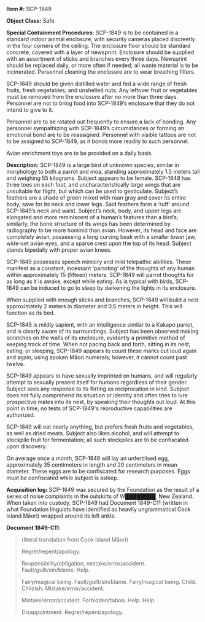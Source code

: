 **Item #:** SCP-1849

**Object Class:** Safe

**Special Containment Procedures:** SCP-1849 is to be contained in a standard indoor animal enclosure, with security cameras placed discreetly in the four corners of the ceiling. The enclosure floor should be standard concrete, covered with a layer of newsprint. Enclosure should be supplied with an assortment of sticks and branches every three days. Newsprint should be replaced daily, or more often if needed; all waste material is to be incinerated. Personnel cleaning the enclosure are to wear breathing filters.

SCP-1849 should be given distilled water and fed a wide range of fresh fruits, fresh vegetables, and unshelled nuts. Any leftover fruit or vegetables must be removed from the enclosure after no more than three days. Personnel are not to bring food into SCP-1849’s enclosure that they do not intend to give to it.

Personnel are to be rotated out frequently to ensure a lack of bonding. Any personnel sympathizing with SCP-1849’s circumstances or forming an emotional bond are to be reassigned. Personnel with visible tattoos are not to be assigned to SCP-1849, as it bonds more readily to such personnel.

Avian enrichment toys are to be provided on a daily basis.

**Description:** SCP-1849 is a large bird of unknown species, similar in morphology to both a parrot and moa, standing approximately 1.5 meters tall and weighing 55 kilograms. Subject appears to be female. SCP-1849 has three toes on each foot, and uncharacteristically large wings that are unsuitable for flight, but which can be used to gesticulate. Subject’s feathers are a shade of green mixed with roan gray and cover its entire body, save for its neck and lower legs. Said feathers form a ‘ruff’ around SCP-1849’s neck and waist. Subject’s neck, body, and upper legs are elongated and more reminiscent of a human’s features than a bird’s; similarly, the bone structure of its wings has been determined by radiography to be more hominid than avian. However, its head and face are completely avian, possessing a long curving beak with a smaller lower jaw, wide-set avian eyes, and a sparse crest upon the top of its head. Subject stands bipedally with proper avian knees.

SCP-1849 possesses speech mimicry and mild telepathic abilities. These manifest as a constant, incessant ‘parroting’ of the thoughts of any human within approximately 15 (fifteen) meters. SCP-1849 will parrot thoughts for as long as it is awake, except while eating. As is typical with birds, SCP-1849 can be induced to go to sleep by darkening the lights in its enclosure.

When supplied with enough sticks and branches, SCP-1849 will build a nest approximately 2 meters in diameter and 0.5 meters in height. This will function as its bed.

SCP-1849 is mildly sapient, with an intelligence similar to a Kakapo parrot, and is clearly aware of its surroundings. Subject has been observed making scratches on the walls of its enclosure, evidently a primitive method of keeping track of time. When not pacing back and forth, sitting in its nest, eating, or sleeping, SCP-1849 appears to count these marks out loud again and again, using spoken Māori numerals; however, it cannot count past twelve.

SCP-1849 appears to have sexually imprinted on humans, and will regularly attempt to sexually present itself for humans regardless of their gender. Subject sees any response to its flirting as reciprocation in kind. Subject does not fully comprehend its situation or identity and often tries to lure prospective mates into its nest, by speaking their thoughts out loud. At this point in time, no tests of SCP-1849's reproductive capabilities are authorized.

SCP-1849 will eat nearly anything, but prefers fresh fruits and vegetables, as well as dried meats. Subject also likes alcohol, and will attempt to stockpile fruit for fermentation; all such stockpiles are to be confiscated upon discovery.

On average once a month, SCP-1849 will lay an unfertilised egg, approximately 35 centimeters in length and 20 centimeters in mean diameter. These eggs are to be confiscated for research purposes. Eggs must be confiscated while subject is asleep.

**Acquisition log:** SCP-1849 was secured by the Foundation as the result of a series of noise complaints in the outskirts of W████████, New Zealand. When taken into custody, SCP-1849 had Document 1849-C11 (written in what Foundation linguists have identified as heavily ungrammatical Cook Island Māori) wrapped around its left ankle.

**Document 1849-C11**:

> (literal translation from Cook Island Māori)
> 
> Regret/repent/apology.
> 
> Responsibility/obligation, mistake/error/accident. Fault/guilt/sin/blame. Help.
> 
> Fairy/magical being. Fault/guilt/sin/blame. Fairy/magical being. Child. Childish. Mistake/error/accident.
> 
> Mistake/error/accident. Forbidden/taboo. Help. Help.
> 
> Disappointment. Regret/repent/apology.
